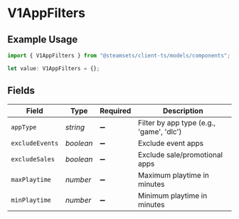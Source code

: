 # V1AppFilters

## Example Usage

```typescript
import { V1AppFilters } from "@steamsets/client-ts/models/components";

let value: V1AppFilters = {};
```

## Fields

| Field                                    | Type                                     | Required                                 | Description                              |
| ---------------------------------------- | ---------------------------------------- | ---------------------------------------- | ---------------------------------------- |
| `appType`                                | *string*                                 | :heavy_minus_sign:                       | Filter by app type (e.g., 'game', 'dlc') |
| `excludeEvents`                          | *boolean*                                | :heavy_minus_sign:                       | Exclude event apps                       |
| `excludeSales`                           | *boolean*                                | :heavy_minus_sign:                       | Exclude sale/promotional apps            |
| `maxPlaytime`                            | *number*                                 | :heavy_minus_sign:                       | Maximum playtime in minutes              |
| `minPlaytime`                            | *number*                                 | :heavy_minus_sign:                       | Minimum playtime in minutes              |